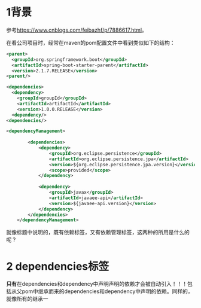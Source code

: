 # 1背景
参考<https://www.cnblogs.com/feibazhf/p/7886617.html>。

在看公司项目时，经常在maven的pom配置文件中看到类似如下的结构：
```xml
<parent>
  <groupId>org.springframework.boot</groupId>
  <artifactId>spring-boot-starter-parent</artifactId>
  <version>2.1.7.RELEASE</version>
<parent/>

<dependencies>
  <dependency>
    <groupId>groupId</groupId>
    <artifactId>artifactId</artifactId>
    <version>1.0.0.RELEASE</version>
  <dependency/>
<dependencies/>

<dependencyManagement>  
          
        <dependencies>  
            <dependency>  
                <groupId>org.eclipse.persistence</groupId>  
                <artifactId>org.eclipse.persistence.jpa</artifactId>  
                <version>${org.eclipse.persistence.jpa.version}</version>  
                <scope>provided</scope>  
            </dependency>  
              
            <dependency>  
                <groupId>javax</groupId>  
                <artifactId>javaee-api</artifactId>  
                <version>${javaee-api.version}</version>  
            </dependency>  
        </dependencies>  
    </dependencyManagement>

```
就像标题中说明的，既有依赖标签，又有依赖管理标签，这两种的所用是什么的呢？

# 2 dependencies标签
**只有**在dependencies和dependency中声明声明的依赖才会被自动引入！！！包括从父pom中继承而来的dependencies和dependency中声明的依赖。同样的，就像所有的继承一

